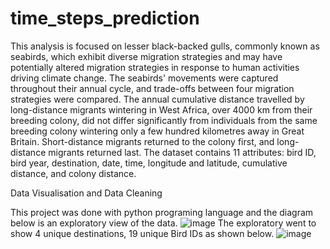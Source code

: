 # time_steps_prediction
This analysis is focused on lesser black-backed gulls, commonly known as seabirds, which exhibit diverse migration strategies and may have potentially altered migration strategies in response to human activities driving climate change. The seabirds' movements were captured throughout their annual cycle, and trade-offs between four migration strategies were compared. The annual cumulative distance travelled by long-distance migrants wintering in West Africa, over 4000 km from their breeding colony, did not differ significantly from individuals from the same breeding colony wintering only a few hundred kilometres away in Great Britain. Short-distance migrants returned to the colony first, and long-distance migrants returned last.
The dataset contains 11 attributes: bird ID, bird year, destination, date, time, longitude and latitude, cumulative distance, and colony distance.



Data Visualisation and Data Cleaning

This project was done with python programing language and the diagram below is an exploratory view of the data.
![image](https://user-images.githubusercontent.com/99766998/159179469-77603b98-efb1-4f7b-9e9b-4037961e2222.png)
The exploratory went to show 4 unique destinations, 19 unique Bird IDs as shown below.
![image](https://user-images.githubusercontent.com/99766998/159179517-52135b57-4e95-494e-a5d7-7636b56ed0ef.png)
